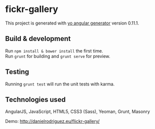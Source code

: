 # fickr-gallery

This project is generated with [yo angular generator](https://github.com/yeoman/generator-angular)
version 0.11.1.

## Build & development

Run `npm install & bower install` the first time.<br />
Run `grunt` for building and `grunt serve` for preview.

## Testing

Running `grunt test` will run the unit tests with karma.

## Technologies used

AngularJS, JavaScript, HTML5, CSS3 (Sass), Yeoman, Grunt, Masonry<p>
Demo: http://danielrodriguez.eu/flickr-gallery/

